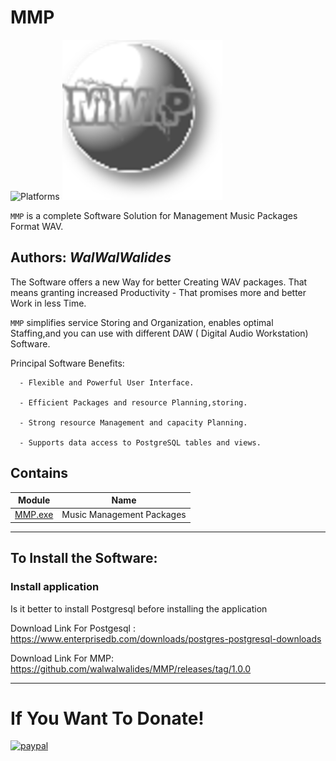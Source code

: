 # MMP
![Platforms](https://img.shields.io/badge/Supported%20platforms-Win32%20and%20Win64-red.svg)
![](mmp_256.png)

`MMP` is a complete Software Solution for Management Music Packages Format WAV.


**Authors:**  *WalWalWalides*
------

The Software offers a new Way for better Creating WAV packages. That means granting increased Productivity - That promises more and better Work in less Time.

`MMP` simplifies service Storing and Organization, enables optimal Staffing,and you can use with different DAW ( Digital Audio Workstation) Software.




Principal Software Benefits:

      - Flexible and Powerful User Interface.

      - Efficient Packages and resource Planning,storing.

      - Strong resource Management and capacity Planning.
      
      - Supports data access to PostgreSQL tables and views.


    
    


## Contains

| Module | Name | 
| --- | --- |
|[MMP.exe](https://github.com/walwalwalides/MMP/tree/master/)|Music Management Packages |


------

## To Install the Software:

### Install application 
Is it better to install Postgresql before installing the application 

Download Link For Postgesql : https://www.enterprisedb.com/downloads/postgres-postgresql-downloads

Download Link For MMP: https://github.com/walwalwalides/MMP/releases/tag/1.0.0



------

# If You Want To Donate!

[![paypal](https://www.paypalobjects.com/en_US/i/btn/btn_donateCC_LG.gif)](https://www.paypal.com/cgi-bin/webscr?cmd=_s-xclick&hosted_button_id=Y79F36A9BGLHS&source=url)


